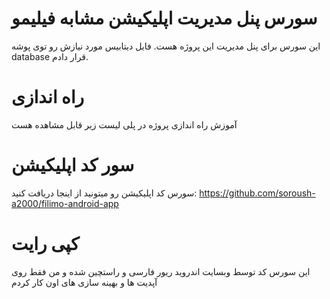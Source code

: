 # سورس پنل مدیریت اپلیکیشن مشابه فیلیمو
این سورس برای پنل مدیریت این پروژه هست. فایل دیتابیس مورد نیازش رو توی پوشه database قرار دادم.

# راه اندازی
آموزش راه اندازی پروژه در پلی لیست زیر قابل مشاهده هست

# سور کد اپلیکیشن
سورس کد اپلیکیشن رو میتونید از اینجا دریافت کنید: https://github.com/soroush-a2000/filimo-android-app

# کپی رایت
این سورس کد توسط وبسایت اندروید ریور فارسی و راستچین شده و من فقط روی آپدیت ها و بهینه سازی های اون کار کردم
